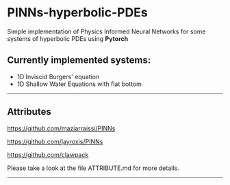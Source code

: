 # PINNs-hyperbolic-PDEs
Simple implementation of Physics Informed Neural Networks for some systems of hyperbolic PDEs using **Pytorch**

## Currently implemented systems:
- 1D Inviscid Burgers' equation
- 1D Shallow Water Equations with flat bottom


-------------------------------------------
## Attributes

https://github.com/maziarraissi/PINNs

https://github.com/jayroxis/PINNs

https://github.com/clawpack

Please take a look at the file ATTRIBUTE.md for more details.

-------------------------------------------



